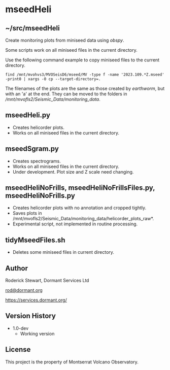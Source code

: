# mseedHeli

## ~/src/mseedHeli

Create monitoring plots from miniseed data using *obspy*.

Some scripts work on all miniseed files in the current directory.

Use the following command example to copy miniseed files to the current directory.
```
find /mnt/mvohvs3/MVOSeisD6/mseed/MV -type f -name '2023.109.*Z.mseed' -print0 | xargs -0 cp --target-directory=.
```

The filenames of the plots are the same as those created by *earthworm*, but with an 'a' at the end. They can be moved to the folders in */mnt/mvofls2/Seismic_Data/monitoring_data*.

## mseedHeli.py

* Creates helicorder plots.
* Works on all miniseed files in the current directory.

## mseedSgram.py

* Creates spectrograms.
* Works on all miniseed files in the current directory.
* Under development. Plot size and Z scale need changing.

## mseedHeliNoFrills, mseedHeliNoFrillsFiles.py, mseedHeliNoFrills.py

* Creates helicorder plots with no annotation and cropped tightly.
* Saves plots in /mnt/mvofls2/Seismic_Data/monitoring_data/helicorder_plots_raw*.
* Experimental script, not implemented in routine processing.

## tidyMseedFiles.sh

* Deletes some miniseed files in current directory.

## Author

Roderick Stewart, Dormant Services Ltd

rod@dormant.org

https://services.dormant.org/

## Version History

* 1.0-dev
    * Working version

## License

This project is the property of Montserrat Volcano Observatory.
